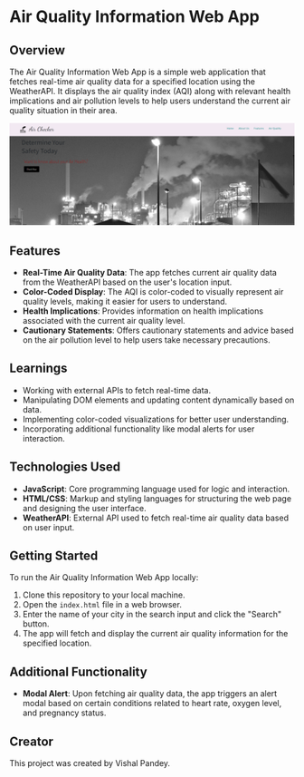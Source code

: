 # Air Quality Information Web App

## Overview

The Air Quality Information Web App is a simple web application that fetches real-time air quality data for a specified location using the WeatherAPI. It displays the air quality index (AQI) along with relevant health implications and air pollution levels to help users understand the current air quality situation in their area.

![Preview](/preview.png)

## Features

- **Real-Time Air Quality Data**: The app fetches current air quality data from the WeatherAPI based on the user's location input.
- **Color-Coded Display**: The AQI is color-coded to visually represent air quality levels, making it easier for users to understand.
- **Health Implications**: Provides information on health implications associated with the current air quality level.
- **Cautionary Statements**: Offers cautionary statements and advice based on the air pollution level to help users take necessary precautions.

## Learnings

- Working with external APIs to fetch real-time data.
- Manipulating DOM elements and updating content dynamically based on data.
- Implementing color-coded visualizations for better user understanding.
- Incorporating additional functionality like modal alerts for user interaction.

## Technologies Used

- **JavaScript**: Core programming language used for logic and interaction.
- **HTML/CSS**: Markup and styling languages for structuring the web page and designing the user interface.
- **WeatherAPI**: External API used to fetch real-time air quality data based on user input.

## Getting Started

To run the Air Quality Information Web App locally:

1. Clone this repository to your local machine.
2. Open the `index.html` file in a web browser.
3. Enter the name of your city in the search input and click the "Search" button.
4. The app will fetch and display the current air quality information for the specified location.

## Additional Functionality

- **Modal Alert**: Upon fetching air quality data, the app triggers an alert modal based on certain conditions related to heart rate, oxygen level, and pregnancy status.

## Creator

This project was created by Vishal Pandey.




